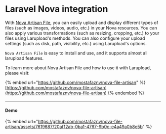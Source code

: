# Laravel Nova integration

With [Nova Artisan File](https://github.com/mostafaznv/nova-file-artisan), you can easily upload and display different types of files (such as images, videos, audio, etc.) in your Nova resources. You can also apply various transformations (such as resizing, cropping, etc.) to your files using Larupload's methods. You can also configure your upload settings (such as disk, path, visibility, etc.) using Larupload's options.

`Nova Artisan File` is easy to install and use, and it supports almost all larupload features.

To learn more about Nova Artisan File and how to use it with Larupload, please visit:



{% embed url="https://github.com/mostafaznv/nova-file-artisan" %}
[https://github.com/mostafaznv/nova-file-artisan](https://github.com/mostafaznv/nova-file-artisan)
{% endembed %}

####

***

#### Demo

{% embed url="https://github.com/mostafaznv/nova-file-artisan/assets/7619687/20af12ab-0ba1-4767-9b0c-e4a49a0b8e5b" %}
